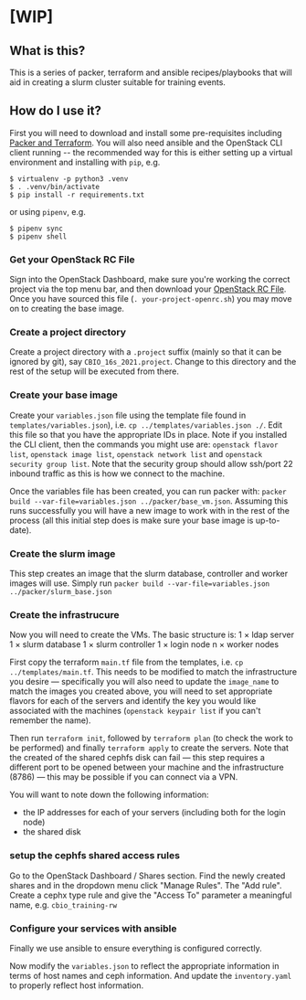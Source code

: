 # [WIP]

## What is this?

This is a series of packer, terraform and ansible recipes/playbooks that will aid in creating a slurm cluster suitable for training events.
## How do I use it?
First you will need to download and install some pre-requisites including [Packer and Terraform](https://www.packer.io/downloads). You will also need ansible and the OpenStack CLI client running -- the recommended way for this is either setting up a virtual environment and installing with `pip`, e.g.
```console
$ virtualenv -p python3 .venv
$ . .venv/bin/activate
$ pip install -r requirements.txt
```
or using `pipenv`, e.g.
```console
$ pipenv sync
$ pipenv shell
```

### Get your OpenStack RC File
Sign into the OpenStack Dashboard, make sure you're working the correct project via the top menu bar, and then download your [OpenStack RC File](https://dashboard2.ilifu.ac.za/project/api_access/). Once you have sourced this file (`. your-project-openrc.sh`) you may move on to creating the base image.


### Create a project directory
Create a project directory with a `.project` suffix (mainly so that it can be ignored by git), say `CBIO_16s_2021.project`. Change to this directory and the rest of the setup will be executed from there.

### Create your base image
Create your `variables.json` file using the template file found in `templates/variables.json`), i.e. `cp ../templates/variables.json ./`. Edit this file so that you have the appropriate IDs in place. Note if you installed the CLI client, then the commands you might use are:
`openstack flavor list`, `openstack image list`, `openstack network list` and `openstack security group list`. Note that the security group should allow ssh/port 22 inbound traffic as this is how we connect to the machine.

Once the variables file has been created, you can run packer with: `packer build --var-file=variables.json ../packer/base_vm.json`. Assuming this runs successfully you will have a new image to work with in the rest of the process (all this initial step does is make sure your base image is up-to-date).

### Create the slurm image
This step creates an image that the slurm database, controller and worker images will use. Simply run `packer build --var-file=variables.json ../packer/slurm_base.json`

### Create the infrastrucure

Now you will need to create the VMs. The basic structure is:
1 × ldap server
1 × slurm database
1 × slurm controller
1 × login node
n × worker nodes

First copy the terraform `main.tf` file from the templates, i.e. `cp ../templates/main.tf`. This needs to be modified to match the infrastructure you desire — specifically you will also need to update the `image_name` to match the images you created above, you will need to set appropriate flavors for each of the servers and identify the key you would like associated with the machines (`openstack keypair list` if you can't remember the name).

Then run `terraform init`, followed by `terraform plan` (to check the work to be performed) and finally `terraform apply` to create the servers. Note that the created of the shared cephfs disk can fail — this step requires a different port to be opened between your machine and the infrastructure (8786) — this may be possible if you can connect via a VPN.

You will want to note down the following information:
* the IP addresses for each of your servers (including both for the login node)
* the shared disk 

### setup the cephfs shared access rules
Go to the OpenStack Dashboard / Shares section. Find the newly created shares and in the dropdown menu click "Manage Rules". The "Add rule". Create a cephx type rule and give the "Access To" parameter a meaningful name, e.g. `cbio_training-rw`

### Configure your services with ansible
Finally we use ansible to ensure everything is configured correctly.

Now modify the `variables.json` to reflect the appropriate information in terms of host names and ceph information. And update the `inventory.yaml` to properly reflect host information.

